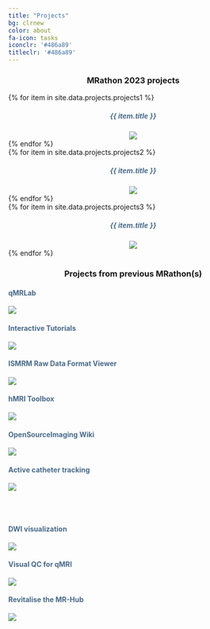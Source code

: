 ```yaml
---
title: "Projects"
bg: clrnew
color: about
fa-icon: tasks
iconclr: '#486a89'
titleclr: '#486a89'
---
```


<center><h3>MRathon 2023 projects</h3></center>


<div class="row partners">
{% for item in site.data.projects.projects1 %}
  <div class="col s4 partner valign">
  <center>
    <h5 style="color: #486a89; text-align: center"> {{ item.title }}  </h5>
    <a href="{{ item.url }}" target="blank"><img  src="img/projects/{{ item.image }}"/></a>
</center>    
  </div>
  {% endfor %}
  </div>

<div class="row partners">
{% for item in site.data.projects.projects2 %}
  <div class="col s4 partner valign">
  <center>
    <h5 style="color: #486a89; text-align: center"> {{ item.title }}  </h5>
    <a href="{{ item.url }}" target="blank"><img  src="img/projects/{{ item.image }}"/></a>
</center>    
  </div>
  {% endfor %}
  </div>

<div class="row partners">
{% for item in site.data.projects.projects3 %}
  <div class="col s4 partner valign">
  <center>
    <h5 style="color: #486a89; text-align: center"> {{ item.title }}  </h5>
    <a href="{{ item.url }}" target="blank"><img  src="img/projects/{{ item.image }}"/></a>
</center>    
  </div>
  {% endfor %}
  </div>


<center><h3>Projects from previous MRathon(s)</h3></center>
<div class="row">
  
  <div class="col s4">
     <h4 style="color: #486a89; text-align: left"> qMRLab </h4>
    <a href="https://github.com/mrathon/idea-pitches/issues/1" target="blank"><img src="img/projects/qmrlab.png"/></a>
   </div>

  <div class="col s4">
      <h4 style="color: #486a89; text-align: left"> Interactive Tutorials </h4>
    <a href="https://github.com/mrathon/idea-pitches/issues/2" target="blank"><img src="img/projects/inttut.gif"/></a>
  </div>

  <div class="col s4">
    <h4 style="color: #486a89; text-align: left"> ISMRM Raw Data Format Viewer </h4>
    <a href="https://github.com/mrathon/idea-pitches/issues/4" target="blank"><img src="img/projects/ismrmrd.png"/></a>  
</div>

</div>

<div class="row">

  <div class="col s4">
     <h4 style="color: #486a89; text-align: left"> hMRI Toolbox </h4>
    <a href="https://github.com/mrathon/idea-pitches/issues/5" target="blank"><img src="img/projects/hmri.jpg"/></a>
   </div>

  <div class="col s4">
    <h4 style="color: #486a89; text-align: left"> OpenSourceImaging Wiki </h4>
    <a href="https://github.com/mrathon/idea-pitches/issues/3" target="blank"><img src="img/projects/osi.jpg"/></a>
  </div>

  <div class="col s4">
     <h4 style="color: #486a89; text-align: left"> Active catheter tracking </h4>
    <a href="https://github.com/mrathon/idea-pitches/issues/9" target="blank"><img src="img/projects/cathater.png"/></a>
  </div>

</div>

<br><br>

<div class="row">

  <div class="col s4">
     <h4 style="color: #486a89; text-align: left"> DWI visualization </h4>
    <a href="https://github.com/mrathon/idea-pitches/issues/7" target="blank"><img src="img/projects/dwi.jpg"/></a>
  </div>

  <div class="col s4">
     <h4 style="color: #486a89; text-align: left"> Visual QC for qMRI </h4>
  <a href="https://github.com/raamana/visualqc" target="blank"><img src="img/projects/visual_qc.png"/></a> 
  </div>

  <div class="col s4">
     <h4 style="color: #486a89; text-align: left"> Revitalise the MR-Hub </h4>
    <a href="https://github.com/mrathon/idea-pitches/issues/6" target="blank"><img src="img/projects/mrhub.png"/></a>
</div>
   
</div>

